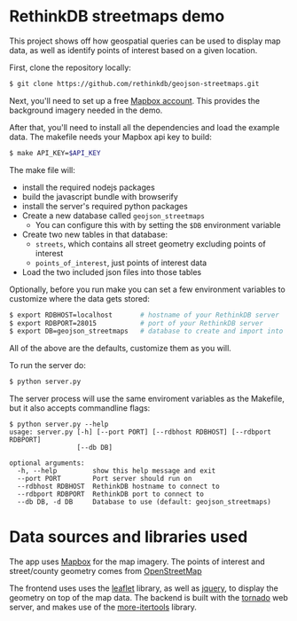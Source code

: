 # RethinkDB streetmaps demo #

This project shows off how geospatial queries can be used to display map data, as well as identify points of interest based on a given location.

First, clone the repository locally:

```bash
$ git clone https://github.com/rethinkdb/geojson-streetmaps.git
```

Next, you'll need to set up a free [Mapbox account][].
This provides the background imagery needed in the demo.

[Mapbox account]: https://www.mapbox.com/plans/

After that, you'll need to install all the dependencies and load the example data. The makefile needs your Mapbox api key to build:

```bash
$ make API_KEY=$API_KEY
```

The make file will:

- install the required nodejs packages
- build the javascript bundle with browserify
- install the server's required python packages
- Create a new database called `geojson_streetmaps`
  - You can configure this with by setting the `$DB` environment variable
- Create two new tables in that database:
  - `streets`, which contains all street geometry excluding points of interest
  - `points_of_interest`, just points of interest data
- Load the two included json files into those tables


Optionally, before you run make you can set a few environment variables to customize where the data gets stored:

```bash
$ export RDBHOST=localhost       # hostname of your RethinkDB server
$ export RDBPORT=28015           # port of your RethinkDB server
$ export DB=geojson_streetmaps   # database to create and import into
```

All of the above are the defaults, customize them as you will.

To run the server do:

```bash
$ python server.py
```

The server process will use the same enviroment variables as the Makefile, but it also accepts commandline flags:

```
$ python server.py --help
usage: server.py [-h] [--port PORT] [--rdbhost RDBHOST] [--rdbport RDBPORT]
                 [--db DB]

optional arguments:
  -h, --help         show this help message and exit
  --port PORT        Port server should run on
  --rdbhost RDBHOST  RethinkDB hostname to connect to
  --rdbport RDBPORT  RethinkDB port to connect to
  --db DB, -d DB     Database to use (default: geojson_streetmaps)
```

# Data sources and libraries used

The app uses [Mapbox][] for the map imagery.
The points of interest and street/county geometry comes from [OpenStreetMap][]

The frontend uses uses the [leaflet][] library, as well as  [jquery][], to display the geometry on top of the map data.
The backend is built with the [tornado][] web server, and makes use of the  [more-itertools][] library.


[OpenStreetMap]: http://www.openstreetmap.org/#map=5/51.500/-0.100
[Mapbox]: https://www.mapbox.com
[leaflet]: leafletjs.com
[jQuery]: http://jquery.com
[tornado]: www.tornadoweb.org
[more-itertools]: https://github.com/erikrose/more-itertools
